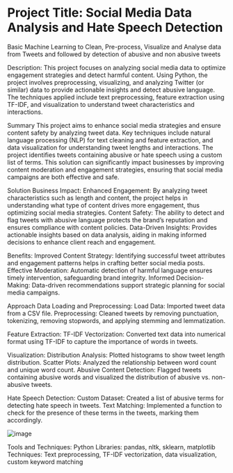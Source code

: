 # Project Title: Social Media Data Analysis and Hate Speech Detection

Basic Machine Learning to Clean, Pre-process, Visualize and Analyse data from Tweets and followed by detection of abusive and non abusive tweets

Description: This project focuses on analyzing social media data to optimize engagement strategies and detect harmful content. Using Python, the project involves preprocessing, visualizing, and analyzing Twitter (or similar) data to provide actionable insights and detect abusive language. The techniques applied include text preprocessing, feature extraction using TF-IDF, and visualization to understand tweet characteristics and interactions.

Summary
This project aims to enhance social media strategies and ensure content safety by analyzing tweet data. Key techniques include natural language processing (NLP) for text cleaning and feature extraction, and data visualization for understanding tweet lengths and interactions. The project identifies tweets containing abusive or hate speech using a custom list of terms. This solution can significantly impact businesses by improving content moderation and engagement strategies, ensuring that social media campaigns are both effective and safe.

Solution
Business Impact: Enhanced Engagement: By analyzing tweet characteristics such as length and content, the project helps in understanding what type of content drives more engagement, thus optimizing social media strategies.
Content Safety: The ability to detect and flag tweets with abusive language protects the brand’s reputation and ensures compliance with content policies.
Data-Driven Insights: Provides actionable insights based on data analysis, aiding in making informed decisions to enhance client reach and engagement.

Benefits:
Improved Content Strategy: Identifying successful tweet attributes and engagement patterns helps in crafting better social media posts.
Effective Moderation: Automatic detection of harmful language ensures timely intervention, safeguarding brand integrity.
Informed Decision-Making: Data-driven recommendations support strategic planning for social media campaigns.

Approach
Data Loading and Preprocessing:
Load Data: Imported tweet data from a CSV file.
Preprocessing: Cleaned tweets by removing punctuation, tokenizing, removing stopwords, and applying stemming and lemmatization.

Feature Extraction:
TF-IDF Vectorization: Converted text data into numerical format using TF-IDF to capture the importance of words in tweets.

Visualization:
Distribution Analysis: Plotted histograms to show tweet length distribution.
Scatter Plots: Analyzed the relationship between word count and unique word count.
Abusive Content Detection: Flagged tweets containing abusive words and visualized the distribution of abusive vs. non-abusive tweets.

Hate Speech Detection:
Custom Dataset: Created a list of abusive terms for detecting hate speech in tweets.
Text Matching: Implemented a function to check for the presence of these terms in the tweets, marking them accordingly.

![image](https://github.com/user-attachments/assets/a15fd222-aac8-4ddf-9e82-8bf033f8b254)

Tools and Techniques:
Python Libraries: pandas, nltk, sklearn, matplotlib
Techniques: Text preprocessing, TF-IDF vectorization, data visualization, custom keyword matching
